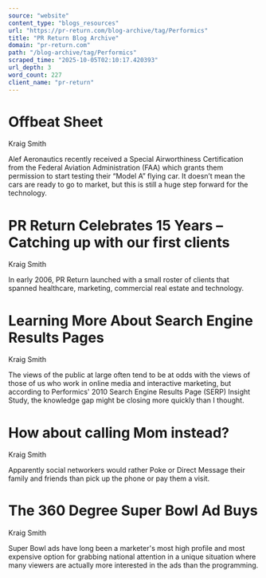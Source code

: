```yaml
---
source: "website"
content_type: "blogs_resources"
url: "https://pr-return.com/blog-archive/tag/Performics"
title: "PR Return Blog Archive"
domain: "pr-return.com"
path: "/blog-archive/tag/Performics"
scraped_time: "2025-10-05T02:10:17.420393"
url_depth: 3
word_count: 227
client_name: "pr-return"
---
```


# Offbeat Sheet

Kraig Smith

Alef Aeronautics recently received a Special Airworthiness Certification from the Federal Aviation Administration (FAA) which grants them permission to start testing their “Model A” flying car. It doesn’t mean the cars are ready to go to market, but this is still a huge step forward for the technology.

# PR Return Celebrates 15 Years – Catching up with our first clients

Kraig Smith

In early 2006, PR Return launched with a small roster of clients that spanned healthcare, marketing, commercial real estate and technology.

# Learning More About Search Engine Results Pages

Kraig Smith

The views of the public at large often tend to be at odds with the views of those of us who work in online media and interactive marketing, but according to Performics' 2010 Search Engine Results Page (SERP) Insight Study, the knowledge gap might be closing more quickly than I thought.

# How about calling Mom instead?

Kraig Smith

Apparently social networkers would rather Poke or Direct Message their family and friends than pick up the phone or pay them a visit.

# The 360 Degree Super Bowl Ad Buys

Kraig Smith

Super Bowl ads have long been a marketer's most high profile and most expensive option for grabbing national attention in a unique situation where many viewers are actually more interested in the ads than the programming.